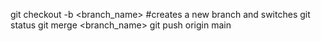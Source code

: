 git checkout -b <branch_name> #creates a new branch and switches
git status
git merge <branch_name>
git push origin main
